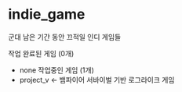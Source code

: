 # indie_game
군대 남은 기간 동안 끄적일 인디 게임들

작업 완료된 게임 (0개)
 - none
작업중인 게임 (1개)
 - project_v <- 뱀파이어 서바이벌 기반 로그라이크 게임
